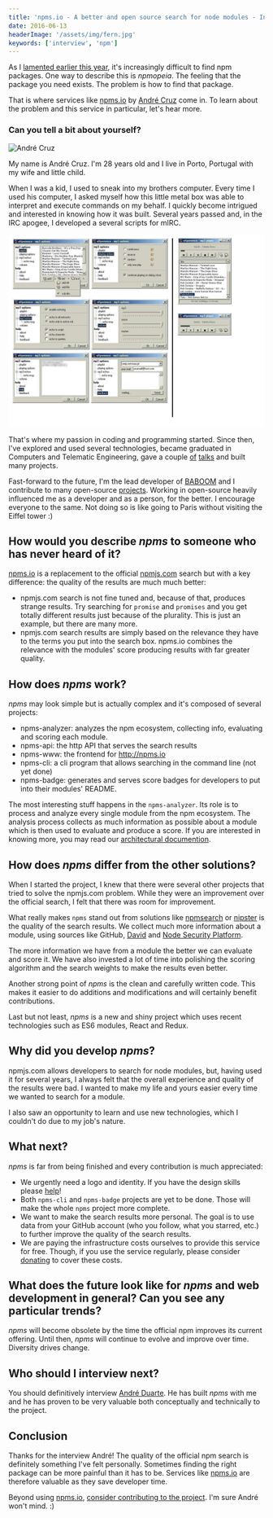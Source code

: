 ```yaml
---
title: 'npms.io - A better and open source search for node modules - Interview with André Cruz'
date: 2016-06-13
headerImage: '/assets/img/fern.jpg'
keywords: ['interview', 'npm']
---
```


As I [lamented earlier this year](http://www.nixtu.info/2016/02/discovery-and-quality-services-for-npm.html), it's increasingly difficult to find npm packages. One way to describe this is *npmopeia*. The feeling that the package you need exists. The problem is how to find that package.

That is where services like [npms.io](https://npms.io/) by [André Cruz](https://twitter.com/satazor) come in. To learn about the problem and this service in particular, let's hear more.

### Can you tell a bit about yourself?

<p>
<span class="author">
  <img src="https://www.gravatar.com/avatar/1a691c6ddec4c073246eeaf13afeb0ef?s=200" alt="André Cruz" class="author" width="100" height="100" />
</span>

My name is André Cruz. I'm 28 years old and I live in Porto, Portugal with my wife and little child.
</p>

When I was a kid, I used to sneak into my brothers computer. Every time I used his computer, I asked myself how this little metal box was able to interpret and execute commands on my behalf. I quickly become intrigued and interested in knowing how it was built. Several years passed and, in the IRC apogee, I developed a several scripts for mIRC.

<img src="/assets/img/npms/mirc.jpg" alt="mIRC Scripts" />

That's where my passion in coding and programming started. Since then, I've explored and used several technologies, became graduated in Computers and Telematic Engineering, gave a couple [of](https://www.youtube.com/watch?v=PHlZan97TN0) [talks](https://www.youtube.com/watch?v=5h66mv6Ve4o) and built many projects.

Fast-forward to the future, I'm the lead developer of <a href="https://baboom.com/about">BABOOM</a> and I contribute to many open-source [projects](https://github.com/IndigoUnited). Working in open-source heavily influenced me as a developer and as a person, for the better. I encourage everyone to the same. Not doing so is like going to Paris without visiting the Eiffel tower :)

## How would you describe *npms* to someone who has never heard of it?

[npms.io](https://npms.io/) is a replacement to the official [npmjs.com](https://www.npmjs.com/) search but with a key difference: the quality of the results are much much better:

- npmjs.com search is not fine tuned and, because of that, produces strange results. Try searching for `promise` and `promises` and you get totally different results just because of the plurality. This is just an example, but there are many more.
- npmjs.com search results are simply based on the relevance they have to the terms you put into the search box. npms.io combines the relevance with the modules' score producing results with far greater quality.

## How does *npms* work?

*npms* may look simple but is actually complex and it's composed of several projects:

- npms-analyzer: analyzes the npm ecosystem, collecting info, evaluating and scoring each module.
- npms-api: the http API that serves the search results
- npms-www: the frontend for http://npms.io
- npms-cli: a cli program that allows searching in the command line (not yet done)
- npms-badge: generates and serves score badges for developers to put into their modules' README.

The most interesting stuff happens in the `npms-analyzer`. Its role is to process and analyze every single module from the npm ecosystem. The analysis process collects as much information as possible about a module which is then used to evaluate and produce a score. If you are interested in knowing more, you may read our [architectural documention](https://github.com/npms-io/npms-analyzer/blob/master/docs/architecture.md).

## How does *npms* differ from the other solutions?

When I started the project, I knew that there were several other projects that tried to solve the npmjs.com problem. While they were an improvement over the official search, I felt that there was room for improvement.

What really makes `npms` stand out from solutions like [npmsearch](https://npmsearch.com/) or [nipster](http://nipstr.com/) is the quality of the search results. We collect much more information about a module, using sources like GitHub, [David](https://david-dm.org/) and [Node Security Platform](https://nodesecurity.io/).

The more information we have from a module the better we can evaluate and score it. We have also invested a lot of time into polishing the scoring algorithm and the search weights to make the results even better.

Another strong point of *npms* is the clean and carefully written code. This makes it easier to do additions and modifications and will certainly benefit contributions.

Last but not least, *npms* is a new and shiny project which uses recent technologies such as ES6 modules, React and Redux.

## Why did you develop *npms*?

npmjs.com allows developers to search for node modules, but, having used it for several years, I always felt that the overall experience and quality of the results were bad. I wanted to make my life and yours easier every time we wanted to search for a module.

I also saw an opportunity to learn and use new technologies, which I couldn't do due to my job's nature.

## What next?

*npms* is far from being finished and every contribution is much appreciated:

- We urgently need a logo and identity. If you have the design skills please [help](https://github.com/npms-io/npms-www/issues/15)!
- Both `npms-cli` and `npms-badge` projects are yet to be done. Those will make the whole `npms` project more complete.
- We want to make the search results more personal. The goal is to use data from your GitHub account (who you follow, what you starred, etc.) to further improve the quality of the search results.
- We are paying the infrastructure costs ourselves to provide this service for free. Though, if you use the service regularly, please consider [donating](https://salt.bountysource.com/teams/npms) to cover these costs.

## What does the future look like for *npms* and web development in general? Can you see any particular trends?

*npms* will become obsolete by the time the official npm improves its current offering. Until then, *npms* will continue to evolve and improve over time. Diversity drives change.

## Who should I interview next?

You should definitively interview [André Duarte](https://github.com/atduarte). He has built *npms* with me and he has proven to be very valuable both conceptually and technically to the project.

## Conclusion

Thanks for the interview André! The quality of the official npm search is definitely something I've felt personally. Sometimes finding the right package can be more painful than it has to be. Services like [npms.io](https://npms.io/) are therefore valuable as they save developer time.

Beyond using [npms.io](https://npms.io/), [consider contributing to the project](https://github.com/npms-io). I'm sure André won't mind. :)
